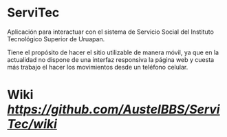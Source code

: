 # ServiTec

Aplicación para interactuar con el sistema de Servicio Social del Instituto Tecnológico Superior de Uruapan.

Tiene el propósito de hacer el sitio utilizable de manera móvil, ya que en la actualidad no dispone de una interfaz responsiva la página web y cuesta más trabajo el hacer los movimientos desde un teléfono celular.

# Wiki _https://github.com/AustelBBS/ServiTec/wiki_
